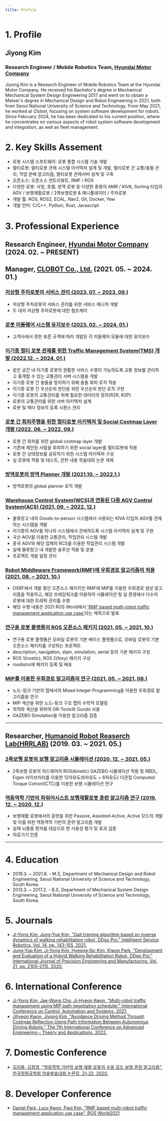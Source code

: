 ```yaml
---
title: Profile
---
```


# 1. Profile

## Jiyong Kim

### Research Engineer / Mobile Robotics Team, [Hyundai Motor Company](https://robotics.hyundai.com/)

Jiyong Kim is a Research Engineer of Mobile Robotics Team at the Hyundai Motor Company. He received his Bachelor's degree in Mechanical Mechanical System Design Engineering 2017 and went on to obtain a Matser's degree in Mechanical Design and Robot Engineering in 2021, both from Seoul National University of Science and Technology. From May 2021, he worked at Clobot, focusing on system software development for robots. Since February 2024, he has been dedicated to his current position, where he concentrates on various aspects of robot system software development and integration, as well as fleet management.

# 2. Key Skills Assement

- 로봇 시스템 소프트웨어: 로봇 통합 시스템 기술 개발
- 멀티로봇: 멀티로봇 관제 시스템 아키텍처 설계 및 개발, 멀티로봇 간 교통/충돌 관리, 작업 분배 알고리즘, 멀티로봇 관제서버 설계 및 구축
- 오픈소스: 오픈소스 컨트리뷰트, RMF / ROS
- 다양한 로봇: 서빙, 호텔, 방역 로봇 등 다양한 종류의 AMR / KIVA, Sorting 타입의 AGV / 보행재활로봇 / 2족보행로봇 & 매니퓰레이터 / 주차로봇
- 개발 툴: ROS, ROS2, ECAL, Nav2, Git, Docker, Yew
- 개발 언어: C/C++, Python, Rust, Javascript

# 3. Professional Experience

## Research Engineer, [Hyundai Motor Company](https://robotics.hyundai.com/) (2024. 02. ~ PRESENT)

## Manager, [CLOBOT Co., Ltd.](https://www.clobot.co.kr) (2021. 05. ~ 2024. 01.)

### [저상형 주차로봇의 서비스 관리 (2023. 07. ~ 2023. 09.)](#/portfolio/2023-07-04-parking-robot)

- 저상형 주차로봇의 서비스 관리를 위한 서비스 매니저 개발
- 두 대의 저상형 주차로봇에 대한 협조제어

### [로봇 미들웨어 시스템 유지보수 (2023. 02. ~ 2024. 01.)](#/portfolio/2023-02-20-middleware)

- 고객사에서 정한 표준 규격에 따라 개발된 각 미들웨어 모듈에 대한 유지보수

### [이기종 멀티 로봇 관제를 위한 Traffic Management System(TMS) 개발 (2022.12. ~ 2024. 01.)](#/portfolio/2022-11-28-tms)

- 같은 공간 내 이기종 로봇의 원활한 서비스 수행이 가능하도록 교통 정보를 관리하고 중계할 수 있는 교통관리 서버 시스템을 개발
- 이기종 로봇 간 충돌을 방지하기 위해 충돌 회피 로직 적용
- 이기종 로봇 간 우선순위 판단을 위한 우선순위 판단 로직 구현
- 이기종 로봇의 교통관리를 위해 필요한 데이터의 정의(R2R, R2P)
- 로봇의 교통관리를 위한 서버 아키텍처 설계
- 로봇 및 메타 정보의 등록 시퀀스 관리

### [로봇 간 회피주행을 위한 멀티로봇 아키텍처 및 Social Costmap Layer 개발 (2022. 06. ~ 2022. 09.)](#/portfolio/2022-06-28-social-layer)

- 로봇 간 회피를 위한 global costmap layer 개발
- 기존에 제안된 사람을 회피하기 위한 social layer를 멀티로봇에 적용
- 로봇 간 상태정보를 공유하기 위한 시스템 아키텍처 구성
- 실 로봇에 적용 및 테스트, 관련 내용 학술대회 논문 게제

### [방역로봇의 방역 Planner 개발 (2021.10. ~ 2022.1.)](#/portfolio/2021-10-25-coverage)

- 방역로봇의 global planner 로직 개발

### [Warehouse Control System(WCS)과 연동된 다중 AGV Control System(ACS) (2021. 09. ~ 2022. 12.)](#/portfolio/2021-09-23-rcs)

- 물류창고 내의 Goods-to-person 시스템에서 사용되는 KIVA 타입의 AGV를 관제하는 시스템을 개발
- 이기종의 AGV를 하나의 시스템에서 관제하도록 시스템 아키텍처 설계 및 구현
- 국산 AGV를 이용한 교통관리, 작업관리 시스템 개발
- 중국 AGV와 해당 업체의 RCS를 이용한 작업관리 시스템 개발
- 실제 물류창고 내 개발한 솔루션 적용 및 운용
- 프로젝트 개발 일정 관리

### [Robot Middleware Framework(RMF)에 우회경로 알고리즘의 적용 (2021. 08. ~ 2021. 10.)](#/portfolio/2021-08-25-rmf)

- OSRF에서 개발 중인 오픈소스 패키지인 RMF에 MIP를 이용한 우회경로 생성 알고리즘을 적용하고, 해당 프레임워크를 이용하여 시뮬레이션 및 실 환경에서 다수의 로봇에 대한 트레픽 관리를 수행
- 해당 수행 내용은 2021 ROS World에서 ['RMF based multi-robot traffic management application use case'](https://vimeo.com/649654300)라는 제목으로 발표

### [연구용 로봇 플랫폼의 ROS 오픈소스 패키지 (2021. 05. ~ 2021. 10.)](#/portfolio/2021-05-10-platform-clober)

- 연구용 로봇 플랫폼은 모바일 로봇의 기본 베이스 플랫폼으로, 모바일 로봇의 기본 오픈소스 패키지를 구성하는 프로젝트
- description, navigation, slam, simulation, serial 등의 기본 패키지 구성
- ROS 1(noetic), ROS 2(foxy) 패키지 구성
- rosdistro에 패키지 등록 및 배포

### [MIP를 이용한 우회경로 알고리즘의 연구 (2021. 05. ~ 2021. 08.)](#/portfolio/2021-05-10-mip-detour-path)

- 노드-링크 기반의 맵에서의 Mixed Integer Programming을 이용한 우회경로 알고리즘을 연구
- MIP 계산을 위한 노드-링크 구조 맵의 수학적 모델링
- 최적화 계산을 위하여 OR-Tools와 Gurobi 사용
- GAZEBO Simulation을 이용한 알고리즘 검증

---

## Researcher, [Humanoid Robot Reaserch Lab(HRRLAB)](http://www.hrrlab.com/) (2019. 03. ~ 2021. 05.)

### [2족보행 로봇의 보행 알고리즘 시뮬레이션 (2020. 12. ~ 2021. 05.)](#/portfolio/2020-12-01-biped-walking-robot)

- 2족보행 로봇의 하드웨어의 ROS(kinetic) GAZEBO 시뮬레이션 적용 및 RBDL, Eigen 라이브러리를 이용한 12자유도(6자유도 + 6자유도) 다관절 Computed Torque Cotronl(CTC)를 이용한 보행 시뮬레이션 연구

### [역동역학 기반의 파워어시스트 보행재활로봇 훈련 알고리즘 연구 (2019. 12. ~ 2020. 12.)](#/portfolio/2019-12-01-gait-rehabilitation-robot)

- 보행재활 로봇에서의 훈련을 위한 Passive, Assisted-Active, Active 모드의 개발 및 이를 위한 역동역학 기반의 훈련 알고리즘 개발
- 실제 뇌졸중 환자를 대상으로 한 사용성 평가 및 효과 검증
- 의료기기 인증

---

# 4. Education

- 2019.3. ~ 2021.8. - M.S, Department of Mechanical Design and Robot Engineering, Seoul National University of Science and Technology, South Korea.
- 2013.3. ~ 2017.2. - B.S, Department of Mechanical System Design Engineering, Seoul National University of Science and Technology, South Korea.

# 5. Journals

- [Ji-Yong Kim, Jung-Yup Kim, "Gait training algorithm based on inverse dynamics of walking rehabilitation robot, DDgo Pro," Intelligent Service Robotics, Vol. 14, pp. 143-155, 2021.](https://doi.org/10.1007/s11370-021-00357-8)
- [Jung‑Yup Kim, Ji‑Yong Kim, Hyeong‑Sic Kim, Kiwon Park, "Development and Evaluation of a Hybrid Walking Rehabilitation Robot, DDgo Pro," International Journal of Precision Engineering and Manufacturing, Vol. 21, pp. 2105–2115, 2020.](https://doi.org/10.1007/s12541-020-00404-x)

# 6. International Conference

- [Ji-Yong Kim, Jae-Wong Cho, Ji-Hyeon Kwon, "Multi-robot traffic management using MIP path negotiation scheduler," International Conference on Control, Automation and Systems, 2021.](https://ieeexplore.ieee.org/document/9649860)
- [Jihyeon Kwon, Jiyong Kim, "Avoidance Driving Method Through Costmap Reflection Using Path Information Between Autonomous Driving Robots," The 7th International Conference on Advanced Engineering – Theory and Applications, 2022.](https://doi.org/10.1007/978-981-99-8703-0_46)

# 7. Domestic Conference

- [김지용, 김정엽, "역동역학 기반의 보행 재활 로봇의 수동 모드 보행 훈련 알고리즘", 한국정밀공학회 학술발표대회 논문집, 21-22, 2020.](https://www.dbpia.co.kr/journal/articleDetail?nodeId=NODE10489383)

# 8. Developer Conference

- [Daniel Park, Lucy Kwon, Paul Kim, "RMF based multi-robot traffic management application use case", ROS World2021](https://vimeo.com/649654300/698c1da5a6)
